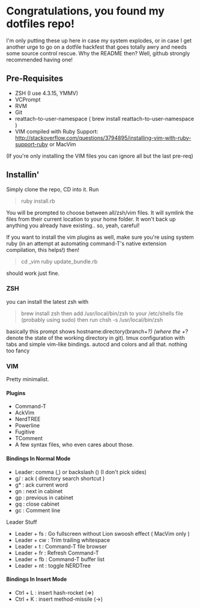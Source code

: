 # Congratulations, you found my dotfiles repo!
I'm only putting these up here in case my system explodes, or in case I get another urge to go on a dotfile hackfest that goes totally awry and needs some source control rescue. Why the README then? Well, github strongly recommended having one!

## Pre-Requisites
* ZSH (I use 4.3.15, YMMV)
* VCPrompt
* RVM
* Git
* reattach-to-user-namespace ( brew install reattach-to-user-namespace )
* VIM compiled with Ruby Support: http://stackoverflow.com/questions/3794895/installing-vim-with-ruby-support-ruby or MacVim

(If you're only installing the VIM files you can ignore all but the last pre-req)

## Installin'
Simply clone the repo, CD into it. Run

>ruby install.rb

You will be prompted to choose between all/zsh/vim files. It will symlink the files from their current location to your home folder. It won't back up anything you already have existing.. so, yeah, careful!

If you want to install the vim plugins as well, make sure you're using system ruby (in an attempt at automating command-T's native extension compilation, this helps!) then!

>cd _vim
>ruby update_bundle.rb

should work just fine.

### ZSH
you can install the latest zsh with
>brew install zsh
then add /usr/local/bin/zsh to your /etc/shells file (probably using sudo) then run
>chsh -s /usr/local/bin/zsh

basically this prompt shows hostname:directory(branch+*?) (where the +*? denote the state of the working directory in git). tmux configuration with tabs and simple vim-like bindings. autocd and colors and all that. nothing too fancy

### VIM
Pretty minimalist.

#### Plugins
* Command-T
* AckVim
* NerdTREE
* Powerline
* Fugitive
* TComment
* A few syntax files, who even cares about those.

#### Bindings In Normal Mode
* Leader: comma (,) or backslash (\) (I don't pick sides)
* g/  : ack ( directory search shortcut )
* g\* : ack current word
* gn  : next in cabinet
* gp  : previous in cabinet
* gq  : close cabinet
* gc  : Comment line

Leader Stuff

* Leader + fs : Go fullscreen without Lion swoosh effect ( MacVim only )
* Leader + cw : Trim trailing whitespace
* Leader + t  : Command-T file browser
* Leader + fr : Refresh Command-T
* Leader + fb : Command-T buffer list
* Leader + nt : toggle NERDTree

#### Bindings In Insert Mode
* Ctrl + L    : insert hash-rocket (=>)
* Ctrl + K    : insert method-missile (->)
